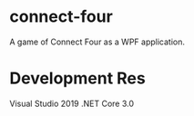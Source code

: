 # connect-four
A game of Connect Four as a WPF application.

# Development Res
Visual Studio 2019
.NET Core 	3.0
